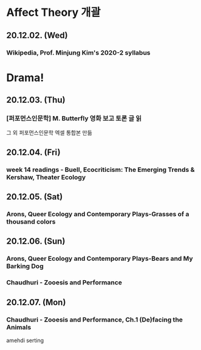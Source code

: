 # Affect Theory 개괄 
## 20.12.02. (Wed)
### Wikipedia, Prof. Minjung Kim's 2020-2 syllabus 

# Drama!
## 20.12.03. (Thu)
### [퍼포먼스인문학] M. Butterfly 영화 보고 토론 글 읽
그 외 퍼포먼스인문학 엑셀 통합본 만듦
## 20.12.04. (Fri)
### week 14 readings - Buell, Ecocriticism: The Emerging Trends & Kershaw, Theater Ecology
## 20.12.05. (Sat)
### Arons, Queer Ecology and Contemporary Plays-Grasses of a thousand colors 
## 20.12.06. (Sun)
### Arons, Queer Ecology and Contemporary Plays-Bears and My Barking Dog
### Chaudhuri - Zooesis and Performance 
## 20.12.07. (Mon)
### Chaudhuri - Zooesis and Performance, Ch.1 (De)facing the Animals
amehdi serting
